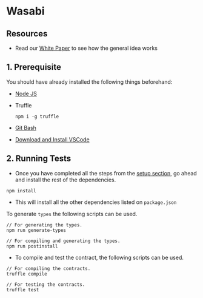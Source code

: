 # Wasabi

## Resources

* Read our [White Paper](Wasabi%20Whitepaper.pdf) to see how the general idea works

## 1. Prerequisite
You should have already installed the following things beforehand:

- [Node JS](https://nodejs.org/en/)
- Truffle

  ```node
  npm i -g truffle
  ```

- [Git Bash](https://git-scm.com/downloads)
- [Download and Install VSCode](https://code.visualstudio.com/download)

## 2. Running Tests
- Once you have completed all the steps from the [setup section](./README.md#1-Prerequisite), go ahead and install the rest of the dependencies.

```node
npm install
```
- This will install all the other dependencies listed on `package.json`

To generate `types` the following scripts can be used.

```
// For generating the types.
npm run generate-types

// For compiling and generating the types.
npm run postinstall
```


- To compile and test the contract, the following scripts can be used. 

```
// For compiling the contracts.
truffle compile

// For testing the contracts.
truffle test
```